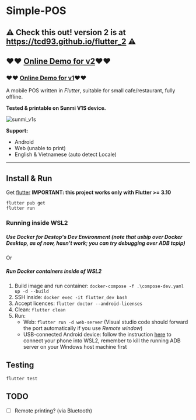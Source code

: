 # Simple-POS

## ⚠ Check this out! version 2 is at https://tcd93.github.io/flutter_2 ⚠ 
## ❤️❤️ [Online Demo for v2](https://tcd93.github.io/flutter_pos2)❤️❤️

### ❤️❤️ [Online Demo for v1](https://tcd93.github.io/flutter-pos)❤️❤️

A mobile POS written in _Flutter_, suitable for small cafe/restaurant, fully offline.

**Tested & printable on **Sunmi V1S** device.**

![sunmi_v1s](.github/resource/print.jpg)

**Support:**

- Android
- Web (unable to print)
- English & Vietnamese (auto detect Locale)

---

## Install & Run

Get [flutter](https://flutter.dev/)
**IMPORTANT: this project works only with Flutter >= 3.10**

```
flutter pub get
flutter run
```

### Running inside WSL2
##### Use **Docker for Destop**'s _Dev Environment_ (note that usbip over Docker Desktop, as of now, hasn't work; you can try debugging over ADB tcpip)
Or
##### Run Docker containers inside of WSL2
1. Build image and run container: `docker-compose -f .\compose-dev.yaml up -d --build`
2. SSH inside: `docker exec -it flutter_dev bash`
3. Accept licences: `flutter doctor --android-licenses`
4. Clean: `flutter clean`
5. Run:
    - Web: `flutter run -d web-server` (Visual studio code should forward the port automatically if you use _Remote window_)
    - USB-connected Android device: follow the instruction [here](https://learn.microsoft.com/en-us/windows/wsl/connect-usb) to connect your phone into WSL2, remember to kill the running ADB server on your Windows host machine first

## Testing
`flutter test`

## TODO
- [ ] Remote printing? (via Bluetooth)
